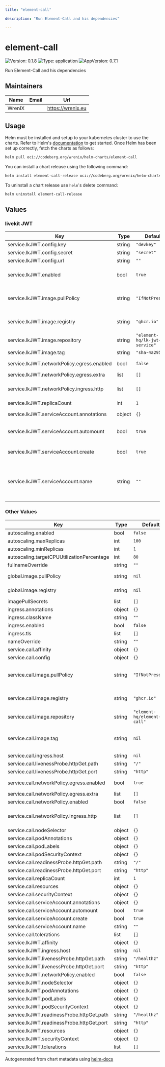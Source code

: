 ```yaml
---
title: "element-call"

description: "Run Element-Call and his dependencies"

---
```


# element-call

![Version: 0.1.8](https://img.shields.io/badge/Version-0.1.8-informational?style=flat-square) ![Type: application](https://img.shields.io/badge/Type-application-informational?style=flat-square) ![AppVersion: 0.7.1](https://img.shields.io/badge/AppVersion-0.7.1-informational?style=flat-square)

Run Element-Call and his dependencies

## Maintainers

| Name | Email | Url |
| ---- | ------ | --- |
| WrenIX |  | <https://wrenix.eu> |

## Usage

Helm must be installed and setup to your kubernetes cluster to use the charts.
Refer to Helm's [documentation](https://helm.sh/docs) to get started.
Once Helm has been set up correctly, fetch the charts as follows:

```bash
helm pull oci://codeberg.org/wrenix/helm-charts/element-call
```

You can install a chart release using the following command:

```bash
helm install element-call-release oci://codeberg.org/wrenix/helm-charts/element-call --values values.yaml
```

To uninstall a chart release use `helm`'s delete command:

```bash
helm uninstall element-call-release
```

## Values

### livekit JWT

| Key | Type | Default | Description |
|-----|------|---------|-------------|
| service.lkJWT.config.key | string | `"devkey"` | key to livekit |
| service.lkJWT.config.secret | string | `"secret"` | secret to livekit |
| service.lkJWT.config.url | string | `""` | url to livekit |
| service.lkJWT.enabled | bool | `true` | enable to deploy livekit jwt service for element-call |
| service.lkJWT.image.pullPolicy | string | `"IfNotPresent"` | This sets the pull policy for images. (could be overwritten by global.image.pullPolicy) |
| service.lkJWT.image.registry | string | `"ghcr.io"` | image registry (could be overwritten by global.image.registry) |
| service.lkJWT.image.repository | string | `"element-hq/lk-jwt-service"` | image repository |
| service.lkJWT.image.tag | string | `"sha-4a29504"` | image tag |
| service.lkJWT.networkPolicy.egress.enabled | bool | `false` | activate egress no networkpolicy |
| service.lkJWT.networkPolicy.egress.extra | list | `[]` | egress rules |
| service.lkJWT.networkPolicy.ingress.http | list | `[]` | ingress for http port (e.g. ingress-controller) |
| service.lkJWT.replicaCount | int | `1` | replicas |
| service.lkJWT.serviceAccount.annotations | object | `{}` | Annotations to add to the service account |
| service.lkJWT.serviceAccount.automount | bool | `true` | Automatically mount a ServiceAccount's API credentials? |
| service.lkJWT.serviceAccount.create | bool | `true` | Specifies whether a service account should be created |
| service.lkJWT.serviceAccount.name | string | `""` | The name of the service account to use. If not set and create is true, a name is generated using the fullname template |

### Other Values

| Key | Type | Default | Description |
|-----|------|---------|-------------|
| autoscaling.enabled | bool | `false` |  |
| autoscaling.maxReplicas | int | `100` |  |
| autoscaling.minReplicas | int | `1` |  |
| autoscaling.targetCPUUtilizationPercentage | int | `80` |  |
| fullnameOverride | string | `""` |  |
| global.image.pullPolicy | string | `nil` | if set it will overwrite all pullPolicy |
| global.image.registry | string | `nil` | if set it will overwrite all registry entries |
| imagePullSecrets | list | `[]` |  |
| ingress.annotations | object | `{}` |  |
| ingress.className | string | `""` |  |
| ingress.enabled | bool | `false` |  |
| ingress.tls | list | `[]` |  |
| nameOverride | string | `""` |  |
| service.call.affinity | object | `{}` |  |
| service.call.config | object | `{}` |  |
| service.call.image.pullPolicy | string | `"IfNotPresent"` | This sets the pull policy for images. (could be overwritten by global.image.pullPolicy) |
| service.call.image.registry | string | `"ghcr.io"` | image registry (could be overwritten by global.image.registry) |
| service.call.image.repository | string | `"element-hq/element-call"` | image repository |
| service.call.image.tag | string | `nil` | image tag - Overrides the image tag whose default is the chart appVersion |
| service.call.ingress.host | string | `nil` |  |
| service.call.livenessProbe.httpGet.path | string | `"/"` |  |
| service.call.livenessProbe.httpGet.port | string | `"http"` |  |
| service.call.networkPolicy.egress.enabled | bool | `true` | activate egress no networkpolicy |
| service.call.networkPolicy.egress.extra | list | `[]` | egress rules |
| service.call.networkPolicy.enabled | bool | `false` |  |
| service.call.networkPolicy.ingress.http | list | `[]` | ingress for http port (e.g. ingress-controller) |
| service.call.nodeSelector | object | `{}` |  |
| service.call.podAnnotations | object | `{}` |  |
| service.call.podLabels | object | `{}` |  |
| service.call.podSecurityContext | object | `{}` |  |
| service.call.readinessProbe.httpGet.path | string | `"/"` |  |
| service.call.readinessProbe.httpGet.port | string | `"http"` |  |
| service.call.replicaCount | int | `1` | replicas |
| service.call.resources | object | `{}` |  |
| service.call.securityContext | object | `{}` |  |
| service.call.serviceAccount.annotations | object | `{}` |  |
| service.call.serviceAccount.automount | bool | `true` |  |
| service.call.serviceAccount.create | bool | `true` |  |
| service.call.serviceAccount.name | string | `""` |  |
| service.call.tolerations | list | `[]` |  |
| service.lkJWT.affinity | object | `{}` |  |
| service.lkJWT.ingress.host | string | `nil` |  |
| service.lkJWT.livenessProbe.httpGet.path | string | `"/healthz"` |  |
| service.lkJWT.livenessProbe.httpGet.port | string | `"http"` |  |
| service.lkJWT.networkPolicy.enabled | bool | `false` |  |
| service.lkJWT.nodeSelector | object | `{}` |  |
| service.lkJWT.podAnnotations | object | `{}` |  |
| service.lkJWT.podLabels | object | `{}` |  |
| service.lkJWT.podSecurityContext | object | `{}` |  |
| service.lkJWT.readinessProbe.httpGet.path | string | `"/healthz"` |  |
| service.lkJWT.readinessProbe.httpGet.port | string | `"http"` |  |
| service.lkJWT.resources | object | `{}` |  |
| service.lkJWT.securityContext | object | `{}` |  |
| service.lkJWT.tolerations | list | `[]` |  |

Autogenerated from chart metadata using [helm-docs](https://github.com/norwoodj/helm-docs)


